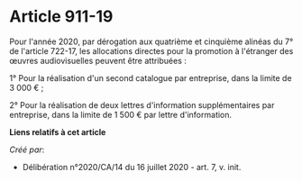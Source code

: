 # Article 911-19

Pour l'année 2020, par dérogation aux quatrième et cinquième alinéas du 7° de l'article 722-17, les allocations directes pour
la promotion à l'étranger des œuvres audiovisuelles peuvent être attribuées :

1° Pour la réalisation d'un second catalogue par entreprise, dans la limite de 3 000 € ;

2° Pour la réalisation de deux lettres d'information supplémentaires par entreprise, dans la limite de 1 500 € par lettre
d'information.

**Liens relatifs à cet article**

_Créé par_:

  - Délibération n°2020/CA/14 du 16 juillet 2020 - art. 7, v. init.
